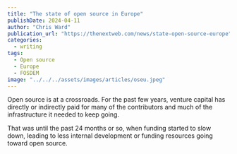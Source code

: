 ```yaml
---
title: "The state of open source in Europe"
publishDate: 2024-04-11
author: "Chris Ward"
publication_url: "https://thenextweb.com/news/state-open-source-europe"
categories:
  - writing
tags:
  - Open source
  - Europe
  - FOSDEM
image: "../../../assets/images/articles/oseu.jpeg"
---
```


Open source is at a crossroads. For the past few years, venture capital has directly or indirectly paid for many of the contributors and much of the infrastructure it needed to keep going.

That was until the past 24 months or so, when funding started to slow down, leading to less internal development or funding resources going toward open source.